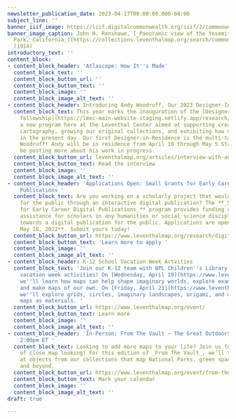 ```yaml
---
newsletter_publication_date: 2023-04-17T00:00:00.000-04:00
subject_line: ''
banner_iiif_image: https://iiif.digitalcommonwealth.org/iiif/2/commonwealth:4m90fc65n/400,355,3250,1906/2000,/0/default.jpg
banner_image_caption: John H. Renshawe, [_Panoramic view of the Yosemite National
  Park, California_](https://collections.leventhalmap.org/search/commonwealth:4m90fc64c)
  (1914)
introductory_text: ''
content_block:
- content_block_header: 'Atlascope: How It''s Made'
  content_block_text: ''
  content_block_button_url: ''
  content_block_button_text: ''
  content_block_image: ''
  content_block_image_alt_text: ''
- content_block_header: Introducing Andy Woodruff, Our 2023 Designer-In-Residence
  content_block_text: This year marks the inauguration of the [Designer-in-Residence
    fellowship](https://lmec-main-website-staging.netlify.app/research/designer-in-residence/),
    a new program here at the Leventhal Center aimed at supporting creative work in
    cartography, growing our original collections, and exhibiting how maps are made
    in the present day. Our first Designer-in-Residence is the multi-talented Andy
    Woodruff! Andy will be in residence from April 10 through May 5 Stay tuned we’ll
    be posting more about his work in progress.
  content_block_button_url: leventhalmap.org/articles/interview-with-andy-woodruff/
  content_block_button_text: Read the interview
  content_block_image: ''
  content_block_image_alt_text: ''
- content_block_header: 'Applications Open: Small Grants for Early Career Digital
    Publications '
  content_block_text: Are you working on a scholarly project that would come alive
    for the public through an interactive digital publication? The **_Small Grants
    for Early Career Digital Publications_** program provides funding and technical
    assistance for scholars in any humanities or social science discipline working
    towards a digital publication for the public. Applications are open through **Thursday,
    May 18, 2022**. Submit yours today!
  content_block_button_url: https://www.leventhalmap.org/research/digital-publication-small-grants/
  content_block_button_text: 'Learn more to apply '
  content_block_image: ''
  content_block_image_alt_text: ''
- content_block_header: K-12 School Vacation Week Actvities
  content_block_text: 'Join our K-12 team with BPL Children''s Library for two school
    vacation week activities! On [Wednesday, April 19](https://www.leventhalmap.org/event/worldbuilding-imagining-the-where-with-leventhal-map-center/),
    we''ll learn how maps can help shape imaginary worlds, explore examples from books,
    and make maps of our own. On [Friday, April 21](https://www.leventhalmap.org/event/events-artmaking-with-maps-with-leventhal-map-center/),
    we''ll explore grids, circles, imaginary landscapes, origami, and more, all using
    maps as materials. '
  content_block_button_url: https://www.leventhalmap.org/event/
  content_block_button_text: Learn more
  content_block_image: ''
  content_block_image_alt_text: ''
- content_block_header: 'In-Person: From The Vault – The Great Outdoors · April 28,
    2:00pm ET '
  content_block_text: Looking to add more maps to your life? Join us for an afternoon
    of close map looking! For this edition of _From The Vault_, we’ll take a look
    at objects from our collections that map National Parks, green space around Boston
    and beyond.
  content_block_button_url: https://www.leventhalmap.org/event/from-the-vault-collections-showing-the-great-outdoors/
  content_block_button_text: Mark your calendar
  content_block_image: ''
  content_block_image_alt_text: ''
draft: true

---
```


